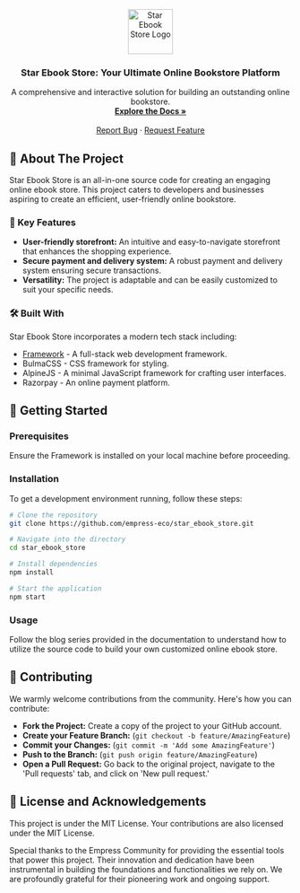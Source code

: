 <div align="center">
  <img src="https://grow.empress.eco/uploads/default/original/2X/1/1f1e1044d3864269d2a613577edb9763890422ab.png" alt="Star Ebook Store Logo" width="80" height="80">
  <h3 align="center">Star Ebook Store: Your Ultimate Online Bookstore Platform</h3>
  <p align="center">
    A comprehensive and interactive solution for building an outstanding online bookstore.
    <br />
    <a href="https://Empress.io/blog/engineering/building-an-online-ebook-store-with-Empress-bulma-razorpay-part-I"><strong>Explore the Docs »</strong></a>
    <br />
    <br />
    <a href="https://github.com/empress-eco/star_ebook_store/issues">Report Bug</a>
    ·
    <a href="https://github.com/empress-eco/star_ebook_store/issues/new?assignees=&labels=&template=feature_request.md&title=">Request Feature</a>
  </p>
</div>

## 📘 About The Project

Star Ebook Store is an all-in-one source code for creating an engaging online ebook store. This project caters to developers and businesses aspiring to create an efficient, user-friendly online bookstore. 

### 🌟 Key Features

- **User-friendly storefront:** An intuitive and easy-to-navigate storefront that enhances the shopping experience.
- **Secure payment and delivery system:** A robust payment and delivery system ensuring secure transactions.
- **Versatility:** The project is adaptable and can be easily customized to suit your specific needs.

### 🛠️ Built With

Star Ebook Store incorporates a modern tech stack including:

- [Framework](https://Empressframework.com/docs) - A full-stack web development framework.
- BulmaCSS - CSS framework for styling.
- AlpineJS - A minimal JavaScript framework for crafting user interfaces.
- Razorpay - An online payment platform.

## 🚀 Getting Started

### Prerequisites

Ensure the Framework is installed on your local machine before proceeding.

### Installation

To get a development environment running, follow these steps:

```sh
# Clone the repository
git clone https://github.com/empress-eco/star_ebook_store.git

# Navigate into the directory
cd star_ebook_store

# Install dependencies
npm install

# Start the application
npm start
```

### Usage

Follow the blog series provided in the documentation to understand how to utilize the source code to build your own customized online ebook store.

## 🤝 Contributing

We warmly welcome contributions from the community. Here's how you can contribute:

- **Fork the Project:** Create a copy of the project to your GitHub account.
- **Create your Feature Branch:** (`git checkout -b feature/AmazingFeature`)
- **Commit your Changes:** (`git commit -m 'Add some AmazingFeature'`)
- **Push to the Branch:** (`git push origin feature/AmazingFeature`)
- **Open a Pull Request:** Go back to the original project, navigate to the 'Pull requests' tab, and click on 'New pull request.'

## 📜 License and Acknowledgements

This project is under the MIT License. Your contributions are also licensed under the MIT License.

Special thanks to the Empress Community for providing the essential tools that power this project. Their innovation and dedication have been instrumental in building the foundations and functionalities we rely on. We are profoundly grateful for their pioneering work and ongoing support.